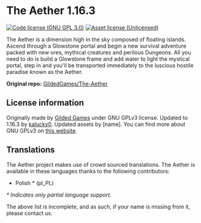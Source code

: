 # The Aether 1.16.3
[![Code license (GNU GPL 3.0)](https://img.shields.io/badge/code%20license-GNU%20GPLv3-green.svg?style=flat)](https://www.gnu.org/licenses/gpl-3.0.en.html)
[![Asset license (Unlicensed)](https://img.shields.io/badge/assets%20license-All%20Rights%20Reserved-red.svg?style=flat)](https://creativecommons.org/licenses/by-sa/4.0/)

The Aether is a dimension high in the sky composed of floating islands. Ascend through a Glowstone portal and begin a new survival adventure packed with new ores, mythical creatures and perilous Dungeons. All you need to do is build a Glowstone frame and add water to light the mystical portal, step in and you'll be transported immediately to the luscious hostile paradise known as the Aether.

**Original repo:** <a href="https://gitea.gildedgames.com/GildedGames/The-Aether">GildedGames/The-Aether</a>

## License information
Originally made by <a href="https://gildedgames.com/">Gilded Games</a> under GNU GPLv3 license. Updated to 1.16.3 by <a href="https://kalucky0.dev">kalucky0</a>. Updated assets by <a>[name]</a>. You can find more about GNU GPLv3 on <a href="https://www.gnu.org/licenses/gpl-3.0.en.html">this website</a>.

## Translations
The Aether project makes use of crowd sourced translations. The Aether is available in these languages thanks to the following contributors:

- Polish * (pl_PL)

_\* Indicates only partial language support._

The above list is incomplete, and as such, if your name is missing from it, please contact us.